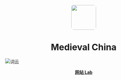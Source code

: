 <p align="center">
  <a href="https://medieval-china.club">
    <img width="80" style="border-radius: 8px; overflow: hidden" src="https://avatars.githubusercontent.com/u/80798631">
  </a>
</p>

<h1 align="center">Medieval China</h1>

![词云](https://raw.githubusercontent.com/lllyin/assets/master/images/wordcloud%402x.jpeg)

<div align="center">
<strong>
  <a href="https://medieval-china.club"> 网站 </a>
</strong>
    
<strong>
  <a href="https://medieval-china.club/lab"> Lab </a>
</strong>
</div>

